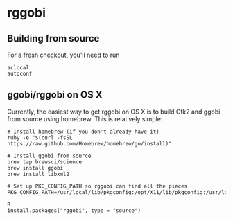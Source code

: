 # rggobi

## Building from source

For a fresh checkout, you'll need to run

```
aclocal
autoconf
```

## ggobi/rggobi on OS X

Currently, the easiest way to get rggobi on OS X is to build Gtk2 and ggobi from source using homebrew. This is relatively simple:

```
# Install homebrew (if you don't already have it)
ruby -e "$(curl -fsSL https://raw.github.com/Homebrew/homebrew/go/install)"

# Install ggobi from source
brew tap brewsci/science
brew install ggobi
brew install libxml2

# Set up PKG_CONFIG_PATH so rggobi can find all the pieces
PKG_CONFIG_PATH=/usr/local/lib/pkgconfig:/opt/X11/lib/pkgconfig:/usr/local/opt/libxml2/lib/pkgconfig

R
install.packages("rggobi", type = "source")
```
